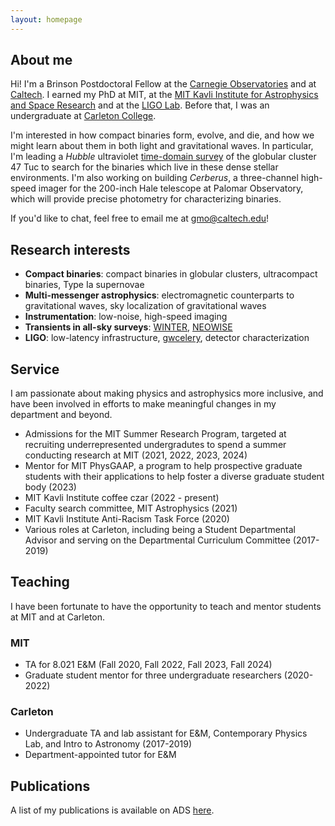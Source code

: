 ```yaml
---
layout: homepage
---
```


## About me

Hi! I'm a Brinson Postdoctoral Fellow at the [Carnegie Observatories](https://carnegiescience.edu/obs) and at [Caltech](https://www.astro.caltech.edu/).
I earned my PhD at MIT, at the [MIT Kavli Institute for Astrophysics and Space Research](https://space.mit.edu/) and at the [LIGO Lab](https://ligolab.mit.edu/).
Before that, I was an undergraduate at [Carleton College](https://carleton.edu/).

I'm interested in how compact binaries form, evolve, and die, and how we might learn about them in both light and gravitational waves.
In particular, I'm leading a _Hubble_ ultraviolet [time-domain survey](https://www.stsci.edu/hst-program-info/program/?program=17724) of the globular cluster 47 Tuc to search for the binaries which live in these dense stellar environments.
I'm also working on building _Cerberus_, a three-channel high-speed imager for the 200-inch Hale telescope at Palomar Observatory, which will provide precise photometry for characterizing binaries.

If you'd like to chat, feel free to email me at [gmo@caltech.edu](mailto:gmo.caltech.edu)!

## Research interests

- **Compact binaries**: compact binaries in globular clusters, ultracompact binaries, Type Ia supernovae
- **Multi-messenger astrophysics**: electromagnetic counterparts to gravitational waves, sky localization of gravitational waves
- **Instrumentation**: low-noise, high-speed imaging
- **Transients in all-sky surveys**: [WINTER](http://winter.caltech.edu/), [NEOWISE](https://science.nasa.gov/mission/neowise/)
- **LIGO**: low-latency infrastructure, [gwcelery](https://git.ligo.org/emfollow/gwcelery), detector characterization


## Service

I am passionate about making physics and astrophysics more inclusive,
and have been involved in efforts to make meaningful changes in my department and beyond.

- Admissions for the MIT Summer Research Program, targeted at recruiting underrepresented undergradutes to spend a summer conducting research at MIT (2021, 2022, 2023, 2024)
- Mentor for MIT PhysGAAP, a program to help prospective graduate students with their applications to help foster a diverse graduate student body (2023)
- MIT Kavli Institute coffee czar (2022 - present)
- Faculty search committee, MIT Astrophysics (2021)
- MIT Kavli Institute Anti-Racism Task Force (2020)
- Various roles at Carleton, including being a Student Departmental Advisor and serving on the Departmental Curriculum Committee (2017-2019)


## Teaching
I have been fortunate to have the opportunity to teach and mentor students at MIT and at Carleton.

### MIT
- TA for 8.021 E&M (Fall 2020, Fall 2022, Fall 2023, Fall 2024)
- Graduate student mentor for three undergraduate researchers (2020-2022)

### Carleton
- Undergraduate TA and lab assistant for E&M, Contemporary Physics Lab, and Intro to Astronomy (2017-2019)
- Department-appointed tutor for E&M

## Publications
A list of my publications is available on ADS [here](https://ui.adsabs.harvard.edu/search/q=orcid%3A0000-0001-6331-112X&sort=date%20desc%2C%20bibcode%20desc&p_=0).

